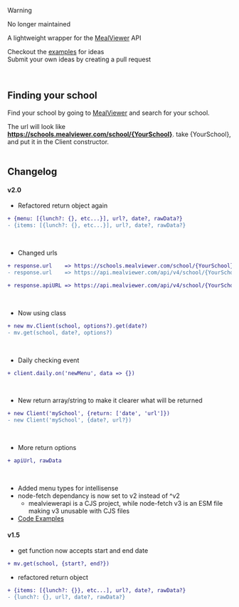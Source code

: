 > [!WARNING]
> No longer maintained

A lightweight wrapper for the [MealViewer](https://mealviewer.com/) API

Checkout the [examples](/examples) for ideas<br>
Submit your own ideas by creating a pull request

<br>

## Finding your school
Find your school by going to [MealViewer](https://schools.mealviewer.com/) and search for your school.

The url will look like **https://schools.mealviewer.com/school/{YourSchool}**. take {YourSchool}, and put it in the Client constructor.
<br><br>

## Changelog
#### v2.0
- Refactored return object again

``` diff
+ {menu: [{lunch?: {}, etc...}], url?, date?, rawData?}
- {items: [{lunch?: {}, etc...}], url?, date?, rawData?}
```
<br>

- Changed urls
``` diff
+ response.url    => https://schools.mealviewer.com/school/{YourSchool}
- response.url    => https://api.mealviewer.com/api/v4/school/{YourSchool}

+ response.apiURL => https://api.mealviewer.com/api/v4/school/{YourSchool}
```
<br>

- Now using class

``` diff
+ new mv.Client(school, options?).get(date?)
- mv.get(school, date?, options?)
```
<br>

- Daily checking event

``` diff
+ client.daily.on('newMenu', data => {})
```
<br>

- New return array/string to make it clearer what will be returned

``` diff
+ new Client('mySchool', {return: ['date', 'url']})
- new Client('mySchool', {date?, url?})
```
<br>

- More return options

``` diff
+ apiUrl, rawData
```

<br>

- Added menu types for intellisense
- node-fetch dependancy is now set to v2 instead of ^v2
  - mealviewerapi is a CJS project, while node-fetch v3 is an ESM file making v3 unusable with CJS files
- [Code Examples](/examples)

#### v1.5
- get function now accepts start and end date

``` diff
+ mv.get(school, {start?, end?})
```


- refactored return object

``` diff
+ {items: [{lunch?: {}}, etc...], url?, date?, rawData?}
- {lunch?: {}, url?, date?, rawData?}
```
